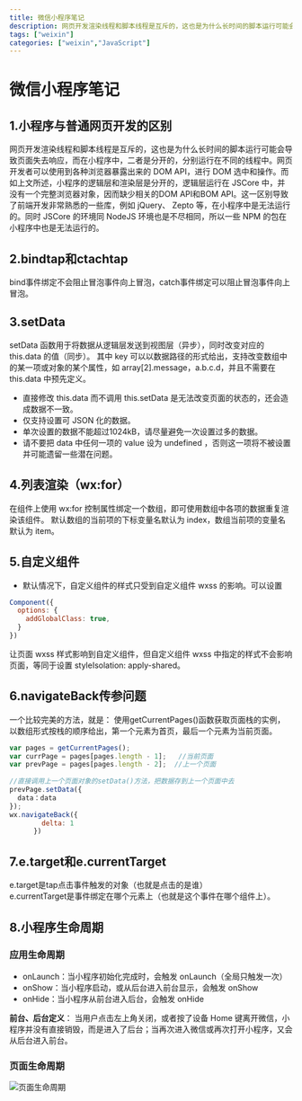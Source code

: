 ```yaml
---
title: 微信小程序笔记
description: 网页开发渲染线程和脚本线程是互斥的，这也是为什么长时间的脚本运行可能会导致页面失去响应，而在小程序中，二者是分开的，分别运行在不同的线程中。网页开发者可以使用到各种浏览器暴露出来的 DOM API，进行 DOM 选中和操作。而如上文所述，小程序的逻辑层和渲染层是分开的，逻辑层运行在 JSCore 中，并没有一个完整浏览器对象，因而缺少相关的DOM API和BOM API。这一区别导致了前端开发非常熟悉的一些库，例如 jQuery、 Zepto 等，在小程序中是无法运行的。同时 JSCore 的环境同 NodeJS 环境也是不尽相同，所以一些 NPM 的包......
tags: ["weixin"]
categories: ["weixin","JavaScript"]
---
```



# 微信小程序笔记

## 1.小程序与普通网页开发的区别
​网页开发渲染线程和脚本线程是互斥的，这也是为什么长时间的脚本运行可能会导致页面失去响应，而在小程序中，二者是分开的，分别运行在不同的线程中。网页开发者可以使用到各种浏览器暴露出来的 DOM API，进行 DOM 选中和操作。而如上文所述，小程序的逻辑层和渲染层是分开的，逻辑层运行在 JSCore 中，并没有一个完整浏览器对象，因而缺少相关的DOM API和BOM API。这一区别导致了前端开发非常熟悉的一些库，例如 jQuery、 Zepto 等，在小程序中是无法运行的。同时 JSCore 的环境同 NodeJS 环境也是不尽相同，所以一些 NPM 的包在小程序中也是无法运行的。

## 2.bindtap和ctachtap
bind事件绑定不会阻止冒泡事件向上冒泡，catch事件绑定可以阻止冒泡事件向上冒泡。

## 3.setData
setData 函数用于将数据从逻辑层发送到视图层（异步），同时改变对应的 this.data 的值（同步）。
其中 key 可以以数据路径的形式给出，支持改变数组中的某一项或对象的某个属性，如 array[2].message，a.b.c.d，并且不需要在 this.data 中预先定义。
- 直接修改 this.data 而不调用 this.setData 是无法改变页面的状态的，还会造成数据不一致。
- 仅支持设置可 JSON 化的数据。
- 单次设置的数据不能超过1024kB，请尽量避免一次设置过多的数据。
- 请不要把 data 中任何一项的 value 设为 undefined ，否则这一项将不被设置并可能遗留一些潜在问题。

## 4.列表渲染（wx:for）
在组件上使用 wx:for 控制属性绑定一个数组，即可使用数组中各项的数据重复渲染该组件。
默认数组的当前项的下标变量名默认为 index，数组当前项的变量名默认为 item。

## 5.自定义组件
- 默认情况下，自定义组件的样式只受到自定义组件 wxss 的影响。可以设置
```js
Component({
  options: {
    addGlobalClass: true,
  }
})
```
让页面 wxss 样式影响到自定义组件，但自定义组件 wxss 中指定的样式不会影响页面，等同于设置 styleIsolation: apply-shared。

## 6.navigateBack传参问题
一个比较完美的方法，就是：
使用getCurrentPages()函数获取页面栈的实例，以数组形式按栈的顺序给出，第一个元素为首页，最后一个元素为当前页面。
```js
var pages = getCurrentPages();
var currPage = pages[pages.length - 1];   //当前页面
var prevPage = pages[pages.length - 2];  //上一个页面
 
//直接调用上一个页面对象的setData()方法，把数据存到上一个页面中去
prevPage.setData({
  data：data
});
wx.navigateBack({
        delta: 1
      })
```

## 7.e.target和e.currentTarget
e.target是tap点击事件触发的对象（也就是点击的是谁）<br>
e.currentTarget是事件绑定在哪个元素上（也就是这个事件在哪个组件上）。<br>

## 8.小程序生命周期

### 应用生命周期
- onLaunch：当小程序初始化完成时，会触发 onLaunch（全局只触发一次）
- onShow：当小程序启动，或从后台进入前台显示，会触发 onShow
- onHide：当小程序从前台进入后台，会触发 onHide

**前台、后台定义**： 当用户点击左上角关闭，或者按了设备 Home 键离开微信，小程序并没有直接销毁，而是进入了后台；当再次进入微信或再次打开小程序，又会从后台进入前台。<br>

### 页面生命周期

![页面生命周期](https://res.wx.qq.com/wxdoc/dist/assets/img/page-lifecycle.2e646c86.png)




